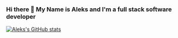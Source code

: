 ### Hi there 👋 My Name is Aleks and I'm a full stack software developer

[![Aleks's GitHub stats](https://github-readme-stats.vercel.app/api?username=ualeks)](https://github.com/anuraghazra/github-readme-stats)

<!--
**ualeks/ualeks** is a ✨ _special_ ✨ repository because its `README.md` (this file) appears on your GitHub profile.

Here are some ideas to get you started:

- 🔭 I’m currently working on ...
- 🌱 I’m currently learning ...
- 👯 I’m looking to collaborate on ...
- 🤔 I’m looking for help with ...
- 💬 Ask me about ...
- 📫 How to reach me: ...
- 😄 Pronouns: ...
- ⚡ Fun fact: ...
-->
